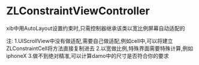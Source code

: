 # ZLConstraintViewController
xib中用AutoLayout设置约束时,只需控制器继承该类以宽比例屏幕自动适配的

注:
1.UIScrollView中没有做适配,需要自己做适配,例如cell中,可以将建立ZLConstraintCell将方法直接复制进去
2.以宽做比例,特殊界面需要特殊计算,例如iphoneX
3.做不到绝对精准,可以计算damo中的尺寸是否符合你的要求
